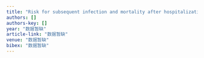 ```yaml
---
title: "Risk for subsequent infection and mortality after hospitalization among patients with multidrug-resistant gram-negative bacteria colonization or infection"
authors: []
authors-key: []
year: "数据暂缺"
article-link: "数据暂缺"
venue: "数据暂缺"
bibex: "数据暂缺"
---
```

